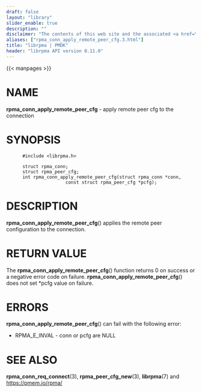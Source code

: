 ```yaml
---
draft: false
layout: "library"
slider_enable: true
description: ""
disclaimer: "The contents of this web site and the associated <a href=\"https://github.com/pmem\">GitHub repositories</a> are BSD-licensed open source."
aliases: ["rpma_conn_apply_remote_peer_cfg.3.html"]
title: "librpma | PMDK"
header: "librpma API version 0.11.0"
---
```

{{< manpages >}}

[comment]: <> (SPDX-License-Identifier: BSD-3-Clause)
[comment]: <> (Copyright 2020, Intel Corporation)

NAME
====

**rpma\_conn\_apply\_remote\_peer\_cfg** - apply remote peer cfg to the
connection

SYNOPSIS
========

          #include <librpma.h>

          struct rpma_conn;
          struct rpma_peer_cfg;
          int rpma_conn_apply_remote_peer_cfg(struct rpma_conn *conn,
                          const struct rpma_peer_cfg *pcfg);

DESCRIPTION
===========

**rpma\_conn\_apply\_remote\_peer\_cfg**() applies the remote peer
configuration to the connection.

RETURN VALUE
============

The **rpma\_conn\_apply\_remote\_peer\_cfg**() function returns 0 on
success or a negative error code on failure.
**rpma\_conn\_apply\_remote\_peer\_cfg**() does not set \*pcfg value on
failure.

ERRORS
======

**rpma\_conn\_apply\_remote\_peer\_cfg**() can fail with the following
error:

-   RPMA\_E\_INVAL - conn or pcfg are NULL

SEE ALSO
========

**rpma\_conn\_req\_connect**(3), **rpma\_peer\_cfg\_new**(3),
**librpma**(7) and https://pmem.io/rpma/
